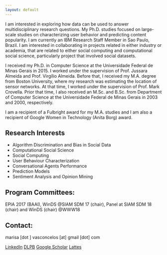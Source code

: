 ```yaml
---
layout: default
---
```


I am interested in exploring how data can be used to answer multidisciplinary research questions. My Ph.D. studies focused on large-scale studies on characterizing user behavior and predicting content popularity.
I am currently an IBM Research Staff Member in Sao Paulo, Brazil. I am interested in collaborating in projects related in either industry or academia, that are related to either social computing and computational social science, particularly project that involved social datasets.

I received my Ph.D. in Computer Science at the Universidade Federal de Minas Gerais in 2015. I worked under the supervision of Prof. Jussara Almeida and Prof. Virgílio Almeida. Before that, I received my M.A. degree from Boston University, where my research was estimating the location of sensor networks. At that time, I worked under the supervision of Prof. Mark Crovella. Prior that time, I also received an M.Sc. and B.Sc. from Department of Computer Science at the Universidade Federal de Minas Gerais in 2003 and 2000, respectively.

I am a recipient of a Fulbright award for my M.A. studies and I am also a recipient of Google Women in Technology (Anita Borg) award.


## Research Interests
* Algorithm Discrimination and Bias in Social Data
* Computational Social Science
* Social Computing
* User Behaviour Characterization
* Conversational Agents Performance
* Prediction Models
* Sentiment Analysis and Opinion Mining

## Program Committees: 
EPIA 2017 (BAAI), WinDS @SIAM SDM 17 (chair), Panel at SIAM SDM 18 (chair) and WinDS (chair) @WWW18

## Contact:  
marisa [dot ] vasconcelos [at] gmail [dot] com

[LinkedIn](http://br.linkedin.com/pub/marisa-affonso-vasconcelos/6/6b1/11/)  [DLPB](http://dblp.uni-trier.de/pers/hd/v/Vasconcelos:Marisa_A=.html) [Google Scholar](https://scholar.google.com.br/citations?user=e5IvuJgAAAAJ&hl=en) [Lattes](http://buscatextual.cnpq.br/buscatextual/visualizacv.do?id=P093832)


